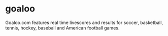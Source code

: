 # goaloo
 Goaloo.com features real time livescores and results for soccer, basketball, tennis, hockey, baseball and American football games.
